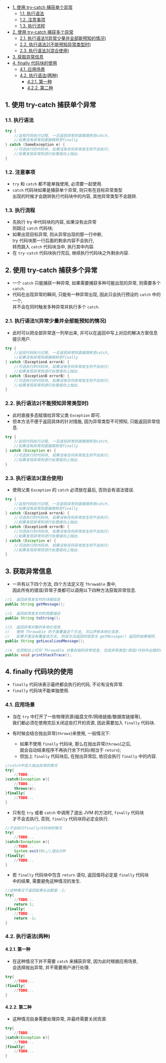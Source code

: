 <!-- TOC -->

- [1. 使用 try-catch 捕获单个异常](#1-使用-try-catch-捕获单个异常)
  - [1.1. 执行语法](#11-执行语法)
  - [1.2. 注意事项](#12-注意事项)
  - [1.3. 执行流程](#13-执行流程)
- [2. 使用 try-catch 捕获多个异常](#2-使用-try-catch-捕获多个异常)
  - [2.1. 执行语法1(异常少量并全部能预知的情况)](#21-执行语法1异常少量并全部能预知的情况)
  - [2.2. 执行语法2(不能预知异常类型时)](#22-执行语法2不能预知异常类型时)
  - [2.3. 执行语法3(混合使用)](#23-执行语法3混合使用)
- [3. 获取异常信息](#3-获取异常信息)
- [4. finally 代码块的使用](#4-finally-代码块的使用)
  - [4.1. 应用场景](#41-应用场景)
  - [4.2. 执行语法(两种)](#42-执行语法两种)
    - [4.2.1. 第一种](#421-第一种)
    - [4.2.2. 第二种](#422-第二种)

<!-- /TOC -->

## 1. 使用 try-catch 捕获单个异常

### 1.1. 执行语法  
```java
try {
    //监视代码执行过程, 一旦返现异常则直接跳转至catch,
    //如果没有异常则直接跳转至finally
} catch (SomeException e) {
    //可选执行的代码块, 如果没有任何异常发生则不会执行;
    //如果发现异常则进行处理或向上抛出.
}
```

### 1.2. 注意事项  
- `try` 和 `catch` 都不能单独使用, 必须要一起使用.  
- `catch` 代码块如果是捕获单个异常, 则只有在目标异常类型  
  出现的时候才会跳转执行代码块中的内容, 其他异常类型不会跳转.

### 1.3. 执行流程  
- 先执行 try 中代码块的内容, 如果没有出异常  
则跳过 `catch` 代码块; 
- 如果出现目标异常, 则从异常出现的那一行中断,  
try 代码块那一行后面的剩余内容不会执行,  
转而跳入 `catch` 代码块当中, 执行其中内容.  
- 在 `try-catch` 代码块执行完后, 继续执行代码块之外剩余内容.

## 2. 使用 try-catch 捕获多个异常
- 一个 `catch` 只能捕获一种异常, 如果需要捕获多种可能出现的异常, 则需要多个 `catch`.
- 代码在出现异常的瞬间, 只能有一种异常出现, 因此只会执行预设的 `catch` 中的一个,  
  并不会在同时触发多种异常并执行多个 `catch`.

### 2.1. 执行语法1(异常少量并全部能预知的情况)  
- 此时可以把全部异常逐一列举出来, 并可以在返回中写上对应的解决方案信息提示用户.
```java
try {
    //监视代码执行过程, 一旦返现异常则直接跳转至catch,
    //如果没有异常则直接跳转至finally
} catch (ExceptionA errorA) {
    //可选执行的代码块, 如果没有任何异常发生则不会执行;
    //如果发现异常则进行处理或向上抛出.
} catch (ExceptionB errorB) {
    //可选执行的代码块, 如果没有任何异常发生则不会执行;
    //如果发现异常则进行处理或向上抛出.
}
```

### 2.2. 执行语法2(不能预知异常类型时)  
- 此时直接多态赋值给异常父类 `Exception` 即可.
- 但本方法不便于返回具体的针对措施, 因为异常类型不可预知, 只能返回异常信息.
```java
try {
    //监视代码执行过程, 一旦返现异常则直接跳转至catch,
    //如果没有异常则直接跳转至finally
} catch (Exception e) {
    //可选执行的代码块, 如果没有任何异常发生则不会执行;
    //如果发现异常则进行处理或向上抛出.
}
```

### 2.3. 执行语法3(混合使用)  
- 使用父类 `Exception` 的 `catch` 必须放在最后, 否则会有语法错误.
```java
try {
    //监视代码执行过程, 一旦返现异常则直接跳转至catch,
    //如果没有异常则直接跳转至finally
} catch (ExceptionA errorA) {
    //可选执行的代码块, 如果没有任何异常发生则不会执行;
    //如果发现异常则进行处理或向上抛出.
} catch (ExceptionB errorB) {
    //可选执行的代码块, 如果没有任何异常发生则不会执行;
    //如果发现异常则进行处理或向上抛出.
} catch (Exception e) {
    //可选执行的代码块, 如果没有任何异常发生则不会执行;
    //如果发现异常则进行处理或向上抛出.
}
```


## 3. 获取异常信息
- 一共有以下四个方法, 四个方法定义在 `Throwable` 类中,   
  因此所有的错误/异常子类都可以调用以下四种方法获取异常信息.
```java
//1. 返回异常发生时的详细信息
public String getMessage();
 
//2. 返回异常发生时的简要描述
public String toString();
 
//3. 返回异常对象的本地化信息. 
//   使用 Throwable 的子类覆盖这个方法, 可以声称本地化信息. 
//   如果子类没有覆盖该方法, 则该方法返回的信息与 getMessage() 返回的结果相同.
public String getLocalizedMessage();
 
//4. 在控制台上打印 Throwable 对象封装的异常信息, 包括异常类型/原因/代码中出错的位置行号信息.
public void printStackTrace();
```

## 4. finally 代码块的使用
- `finally` 代码块表示最终都会执行的代码, 不论有没有异常.
- `finally` 代码块不能单独使用.

### 4.1. 应用场景  
- 当在 `try` 中打开了一些物理资源(磁盘文件/网络链接/数据库链接等),  
我们都必须在使用完后关闭这些打开的资源, 因此需要加入 `finally` 代码块.

- 有时候会结合抛出异常(`throws`)来使用, 一般情况下:  
  - 如果不使用 `finally` 代码块, 那么在抛出异常(`throws`)之后,  
    就会自动结束程序不再执行余下代码(相当于 `return`);  
  - 但加上 `finally` 代码块后, 在抛出异常后, 依旧会执行 `finally` 中的内容.

```java
//catch中加入抛出异常的情况
try{
    //TODO...
}catch(Exception e){
    //TODO...
    throws(e);
}finally{
    //TODO...
}
```

- 只有在 `try` 或者 `catch` 中调用了退出 JVM 的方法时, `finally` 代码块  
才不会去执行, 否则, `finally` 代码块将必定会执行.  
```java
//不会执行finally代码块的情况
try{
    //TODO...
}catch(Exception e){
    //TODO...
    System.exit(0);//退出JVM
}finally{
    //TODO...
}
```

- 若 `finally` 代码块中包含 `return` 语句, 返回值将必定是 `finally` 代码块  
中的结果, 需要避免这种情况的发生.
```java
//这种情况下返回结果永远都是 -1;
try{
    //TODO...
    return 1;
}finally{
    //TODO...
    return -1;
}
```

### 4.2. 执行语法(两种)

#### 4.2.1. 第一种
- 在这种情况下并不需要 `catch` 来捕获异常, 因为此时根据应用场景,  
  会选择抛出异常, 并不需要用户进行处理.
```java
try{
    //TODO...
}finally{
    //TODO...
}
```

#### 4.2.2. 第二种
- 这种情况自身需要处理异常, 并最终需要关闭资源.
```java
try{
    //TODO...
}catch(Exception e){
    //TODO...
}finally{
    //TODO...
}
```